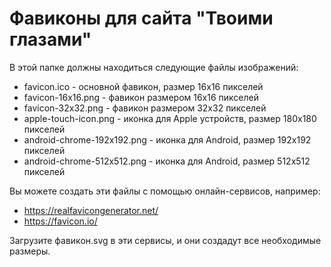 # Фавиконы для сайта "Твоими глазами"

В этой папке должны находиться следующие файлы изображений:

- favicon.ico - основной фавикон, размер 16x16 пикселей
- favicon-16x16.png - фавикон размером 16x16 пикселей
- favicon-32x32.png - фавикон размером 32x32 пикселей
- apple-touch-icon.png - иконка для Apple устройств, размер 180x180 пикселей
- android-chrome-192x192.png - иконка для Android, размер 192x192 пикселей
- android-chrome-512x512.png - иконка для Android, размер 512x512 пикселей

Вы можете создать эти файлы с помощью онлайн-сервисов, например:
- https://realfavicongenerator.net/
- https://favicon.io/

Загрузите фавикон.svg в эти сервисы, и они создадут все необходимые размеры. 